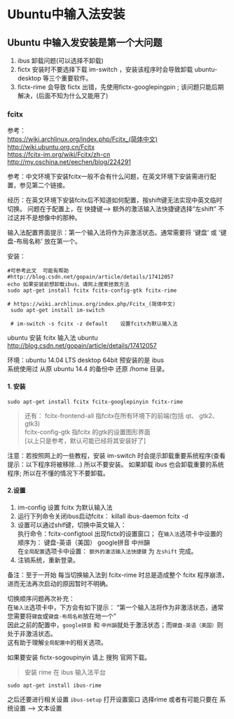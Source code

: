 # Ubuntu中输入法安装


## Ubuntu 中输入发安装是第一个大问题     


1. ibus 卸载问题(可以选择不卸载)
2. fictx 安装时不要选择下载 im-switch ，安装该程序时会导致卸载 ubuntu-desktop 等三个重要软件。  
3. fictx-rime 会导致 fictx 出错，先使用fictx-googlepingpin ; 该问题只能后期解决，(后面不知为什么又能用了)





### fcitx

参考：  
<https://wiki.archlinux.org/index.php/Fcitx_(简体中文)>  
<http://wiki.ubuntu.org.cn/Fcitx>  
<https://fcitx-im.org/wiki/Fcitx/zh-cn>  
<http://my.oschina.net/eechen/blog/224291>  

参考：中文环境下安装fcitx一般不会有什么问题，在英文环境下安装需进行配置，参见第二个链接。
	
经历：在英文环境下安装fcitx后不知道如何配置，按shift键无法实现中英文临时切换。
	问题在于配置上，在 快捷键--> 额外的激活输入法快捷键选择“左shift”  不过这并不是想像中的那种。

输入法配置界面提示：第一个输入法将作为非激活状态。通常需要将 '键盘' 或 '键盘-布局名称' 放在第一个。


安装：

```
#可参考此文  可能有帮助
#http://blog.csdn.net/gopain/article/details/17412057
echo 如果安装前想卸载ibus，请网上搜索拯救方法
sudo apt-get install fcitx fcitx-config-gtk fcitx-rime

# https://wiki.archlinux.org/index.php/Fcitx_(简体中文)
 sudo apt-get install im-switch

 # im-switch -s fcitx -z default	设置fcitx为默认输入法
```

ubuntu 安装 fcitx 输入法
ubuntu <http://blog.csdn.net/gopain/article/details/17412057>



环境：ubuntu 14.04 LTS desktop 64bit 预安装的是 ibus  
系统使用过 从原 ubuntu 14.4 的备份中 还原 /home 目录。  



#### 1. 安装


`sudo apt-get install fcitx fcitx-googlepinyin fcitx-rime`


>还有： fcitx-frontend-all 指fcitx在所有环境下的前端(包括 qt、 gtk2、gtk3)  
	fcitx-config-gtk  指fcitx 的gtk的设置图形界面  
	[以上只是参考，默认可能已经将其安装好了]




注意：若按照网上的一些教程，安装 im-switch 时会提示卸载重要系统程序(查看提示：以下程序将被移除...) 	所以不要安装。 
	如果卸载 ibus 也会卸载重要的系统程序; 所以在不懂的情况下不要卸载。


#### 2.设置


1. im-config 设置 fcitx 为默认输入法
2. 运行下列命令关闭ibus启动fcitx： 
   killall ibus-daemon
   fcitx -d                                     
3. 设置可以通过shif键，切换中英文输入：   
   执行命令：fcitx-configtool    出现fictx的设置窗口；
   在`输入法`选项卡中设置的顺序为：  键盘-英语（美国）    google拼音    中州韻  
   在`全局配置`选项卡中设置： `额外的激活输入法快捷键` 为 `左shift` 
   完成。   
4. 注销系统，重新登录。  

备注：至于一开始 每当切换输入法到 fcitx-rime 时总是造成整个 fcitx 程序崩溃，进而无法再次启动的原因暂时不明确。   




切换顺序问题再次补充：   
     在`输入法`选项卡中，下方会有如下提示：  “第一个输入法将作为非激活状态，通常您需要将`键盘`或`键盘-布局名称`放在地一个”  
	 因此之前的配置中，`google拼音` 和 `中州韻`就处于激活状态；而`键盘-英语（美国）`则处于非激活状态。   
	 这有助于理解`全局配置中`的相关选项。   
	 
如果要安装 fictx-sogoupinyin 请上 搜狗 官网下载。   




> 安装 rime 在 ibus 输入法平台 
>
`sudo apt-get install ibus-rime`
>
之后还要进行相关设置 `ibus-setup`
打开设置窗口 选择rime
或者有可能只要在 系统设置 --> 文本设置 





